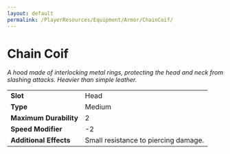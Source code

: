 ```yaml
---
layout: default
permalink: /PlayerResources/Equipment/Armor/ChainCoif/
---
```

# Chain Coif
*A hood made of interlocking metal rings, protecting the head and neck from slashing attacks. Heavier than simple leather.*

| | |
| :--------------------- | :------------------------------------------------------ |
| **Slot** | Head |
| **Type** | Medium |
| **Maximum Durability** | 2 |
| **Speed Modifier** | -2 |
| **Additional Effects** | Small resistance to piercing damage. |

